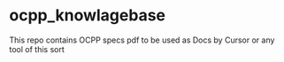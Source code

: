 # ocpp_knowlagebase
This repo contains OCPP specs pdf to be used as Docs by Cursor or any tool of this sort
